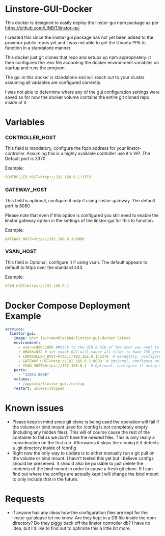 # Linstore-GUI-Docker

This docker is designed to easily deploy the linstor-gui npm package as per https://github.com/LINBIT/linstor-gui

I created this since the linstor-gui package has not yet been added to the proxmox public repos yet and I was not able to get the Ubuntu PPA to function in a standalone manner.

This docker just git clones that repo and setups up npm appropriately. It then configures the .env file according the docker environment variables on startup and runs the program. 

The gui in this docker is standalone and will reach out to your cluster assuming all variables are configured correctly.

I was not able to determine where any of the gui configuration settings were saved so for now the docker volume contains the entire git cloned repo inside of it. 

# Variables 
### CONTROLLER_HOST
This field is mandatory, configure the fqdn address for your linstor-controller. Assuming this is a highly available controller use it's VIP. The Default port is 3370

Example:
```yml
CONTROLLER_HOST=http://192.168.0.1:3370
```
### GATEWAY_HOST 
This field is optional, configure it only if using linstor-gateway. The default port is 8080

Please note that even if this option is configured you still need to enable the linstor gateway option in the settings of the linstor-gui for this to function.

Example:
```yml
GATEWAY_HOST=http://192.168.0.1:8080
```
### VSAN_HOST
This field is Optional, configure it if using vsan. The default appears to default to https over the standard 443.

Example:
```yml
VSAN_HOST=https://192.168.0.1
```

# Docker Compose Deployment Example
```yml
services:
  linstor-gui:
    image: ghcr.io/rumenblack84/linstor-gui-docker:latest
    environment:
      - user=1000:1000 #Match to the UID & GID of the user you want to run the docker as. It's important they have permission to access the files where we have our bind mount located. This will also avoid running the container process itself as root which is good for security.
      - UMASK=022 # set umask 022 will cause all files to have 755 perms\
      - CONTROLLER_HOST=http://192.168.0.1:3370  # mandatory, configure the IP address for your linstor-controller. Assuming this is a highly available controller use it's VIP. Default port is 3370
      - GATEWAY_HOST=http://192.168.0.1:8080  # Optional, configure only if using linstor-gateway. Default port is 8080
      - VSAN_HOST=https://192.168.0.1  # Optional, configure if using vsan. Default Port is 8080
    ports:
      - "12843:8080"
    volumes:
      - /appdata/linstor-gui:/config
    restart: unless-stopped      
```

# Known issues

* Please keep in mind since git clone is being used the operation will fail if the volume or bind mount used for /config is not completely empty (including any hidden files). This will of course cause the rest of the container to fail as we don't have the needed files. This is only really a consideration on the first run. Afterwards it skips the cloning if it detects a .git directory inside of /config
* Right now the only way to update is to either manually run a git pull on the volume or bind mount. I havn't tested this yet but I believe configs should be preserved. It should also be possible to just delete the contents of the bind mount in order to cause a fresh git clone. If I can find out where the configs are actually kept I will change the bind mount to only include that in the future.

# Requests
* if anyone has any ideas how the configuration files are kept for the linstor gui please let me know. Are they kept in a DB file inside the npm directory? Do they piggy back off the linstor controller db? I have no idea, but I'd like to find out to optimize this a little bit more.
